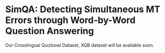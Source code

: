 # SimQA: Detecting Simultaneous MT Errors through Word-by-Word Question Answering



Our Crosslingual Quizbowl Dataset, XQB dataset will be available soon.
